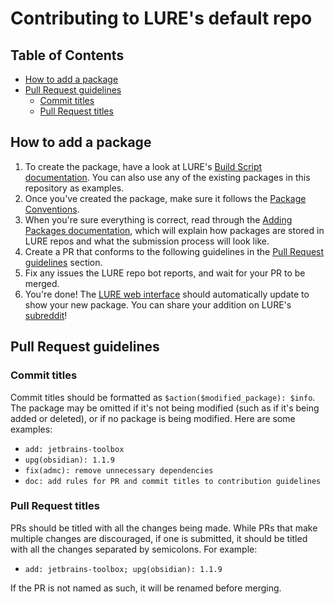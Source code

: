 # Contributing to LURE's default repo

## Table of Contents

- [How to add a package](#how-to-add-a-package)
- [Pull Request guidelines](#pull-request-guidelines)
    - [Commit titles](#commit-titles)
    - [Pull Request titles](#pull-request-titles)

## How to add a package

1. To create the package, have a look at LURE's [Build Script documentation](https://github.com/Arsen6331/lure/blob/master/docs/packages/build-scripts.md). You can also use any of the existing packages in this repository as examples.
2. Once you've created the package, make sure it follows the [Package Conventions](https://github.com/Arsen6331/lure/blob/master/docs/packages/conventions.md).
3. When you're sure everything is correct, read through the [Adding Packages documentation](https://github.com/Arsen6331/lure/blob/master/docs/packages/adding-packages.md), which will explain how packages are stored in LURE repos and what the submission process will look like.
4. Create a PR that conforms to the following guidelines in the [Pull Request guidelines](#pull-request-guidelines) section.
5. Fix any issues the LURE repo bot reports, and wait for your PR to be merged.
6. You're done! The [LURE web interface](https://lure.arsenm.dev) should automatically update to show your new package. You can share your addition on LURE's [subreddit](https://reddit.com/r/linux_user_repository)!

## Pull Request guidelines

### Commit titles

Commit titles should be formatted as `$action($modified_package): $info`. The package may be omitted if it's not being modified (such as if it's being added or deleted), or if no package is being modified. Here are some examples:

- `add: jetbrains-toolbox`
- `upg(obsidian): 1.1.9`
- `fix(admc): remove unnecessary dependencies`
- `doc: add rules for PR and commit titles to contribution guidelines`

### Pull Request titles

PRs should be titled with all the changes being made. While PRs that make multiple changes are discouraged, if one is submitted, it should be titled with all the changes separated by semicolons. For example:

- `add: jetbrains-toolbox; upg(obsidian): 1.1.9`

If the PR is not named as such, it will be renamed before merging.